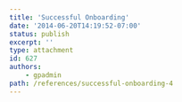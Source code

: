 ```yaml
---
title: 'Successful Onboarding'
date: '2014-06-20T14:19:52-07:00'
status: publish
excerpt: ''
type: attachment
id: 627
authors:
    - gpadmin
path: /references/successful-onboarding-4
---
```

<!DOCTYPE html PUBLIC "-//W3C//DTD HTML 4.0 Transitional//EN" "http://www.w3.org/TR/REC-html40/loose.dtd">
<?xml encoding="UTF-8">
